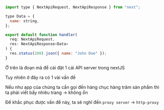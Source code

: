 ```js
import type { NextApiRequest, NextApiResponse } from "next";

type Data = {
  name: string,
};

export default function handler(
  req: NextApiRequest,
  res: NextApiResponse<Data>
) {
  res.status(200).json({ name: "John Doe" });
}
```

Ở trên là đoạn mã để cài đặt 1 cái API server trong nextJS

Tuy nhiên ở đây ra có 1 vài vấn đề

Nếu như app của chúng ta cần gọi đến hàng chục hàng trăm sản phẩm thì ta phải viết bấy nhiêu trang -> không ổn

Để khắc phục được vấn đề này, ta sẽ nghĩ đến `proxy server` -> `http-proxy`
